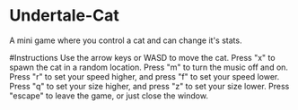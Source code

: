 # Undertale-Cat
A mini game where you control a cat and can change it's stats.

#Instructions
Use the arrow keys or WASD to move the cat. Press "x" to spawn the cat in a random location. Press "m" to turn the music off and on. Press "r" to set your speed higher, and press "f" to set your speed lower. Press "q" to set your size higher, and press "z" to set your size lower. Press "escape" to leave the game, or just close the window.
